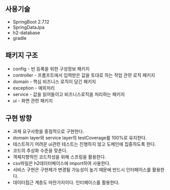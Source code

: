 ## 사용기술
- SpringBoot 2.7.12
- SpringDataJpa
- h2-database
- gradle

## 패키지 구조
- config - 빈 등록을 위한 구성정보 패키지
- controller - 프롬프트에서 입력받은 값을 토대로 하는 작업 관련 로직 패키지
- domain - 핵심 비즈니스 로직이 담긴 패키지
- exception - 예외처리
- service - 값을 읽어들이고 비즈니스로직을 처리하는 패키지
- ui - 화면 관련 패키지

## 구현 방향
- 과제 요구사항을 중점적으로 구현한다.
- domain layer와 service layer의 testCoverage를 100%로 유지한다.
- 테스트하기 어려운 ui관련 테스트는 진행하지 않고 도메인에 집중하도록 한다.
- 코드의 추상화 수준을 맞춘다.
- 객체지향적인 코드작성을 위해 스프링을 활용한다.
- csv파일은 h2데이터베이스에 import하여 사용한다.
- 서비스 구현은 구현체가 변경될 가능성이 높기 때문에 반드시 인터페이스를 활용한다.
- 데이터접근 계층도 마찬가지이다. 인터페이스를 활용한다.
